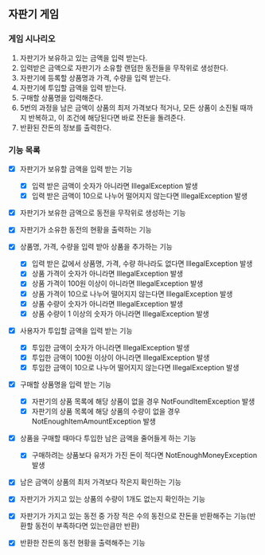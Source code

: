 ## 자판기 게임

### 게임 시나리오
1. 자판기가 보유하고 있는 금액을 입력 받는다.
2. 입력받은 금액으로 자판기가 소유할 랜덤한 동전들을 무작위로 생성한다.
3. 자판기에 등록할 상품명과 가격, 수량을 입력 받는다.
4. 자판기에 투입할 금액을 입력 받는다.
5. 구매할 상품명을 입력해준다.
6. 5번의 과정을 남은 금액이 상품의 최저 가격보다 적거나, 모든 상품이 소진될 때까지 반복하고, 이 조건에 해당된다면 바로 잔돈을 돌려준다.
7. 반환된 잔돈의 정보를 출력한다.

### 기능 목록
- [x] 자판기가 보유할 금액을 입력 받는 기능
  - [x] 입력 받은 금액이 숫자가 아니라면 IllegalException 발생 
  - [x] 입력 받은 금액이 10으로 나누어 떨어지지 않는다면 IllegalException 발생
- [x] 자판기가 보유한 금액으로 동전을 무작위로 생성하는 기능
- [x] 자판기가 소유한 동전의 현황을 출력하는 기능
- [x] 상품명, 가격, 수량을 입력 받아 상품을 추가하는 기능 
    - [x] 입력 받은 값에서 상품명, 가격, 수량 하나라도 없다면 IllegalException 발생
    - [x] 상품 가격이 숫자가 아니라면 IllegalException 발생 
    - [x] 상품 가격이 100원 이상이 아니라면 IllegalException 발생
    - [x] 상품 가격이 10으로 나누어 떨어지지 않는다면 IllegalException 발생
    - [x] 상품 수량이 숫자가 아니라면 IllegalException 발생
    - [x] 상품 수량이 1 이상의 숫자가 아니라면 IllegalException 발생
- [x] 사용자가 투입할 금액을 입력 받는 기능
  - [x] 투입한 금액이 숫자가 아니라면 IllegalException 발생
  - [x] 투입한 금액이 100원 이상이 아니라면 IllegalException 발생
  - [x] 투입한 금액이 10으로 나누어 떨어지지 않는다면 IllegalException 발생
- [x] 구매할 상품명을 입력 받는 기능
  - [x] 자판기의 상품 목록에 해당 상품이 없을 경우 NotFoundItemException 발생
  - [x] 자판기의 상품 목록에 해당 상품의 수량이 없을 경우 NotEnoughItemAmountException 발생
- [x] 상품을 구매할 때마다 투입한 남은 금액을 줄어들게 하는 기능
  - [x] 구매하려는 상품보다 유저가 가진 돈이 적다면 NotEnoughMoneyException 발생
- [x] 남은 금액이 상품의 최저 가격보다 작은지 확인하는 기능
- [x] 자판기가 가지고 있는 상품의 수량이 1개도 없는지 확인하는 기능
- [x] 자판기가 가지고 있는 동전 중 가장 적은 수의 동전으로 잔돈을 반환해주는 기능(반환할 동전이 부족하다면 있는만큼만 반환)
- [x] 반환한 잔돈의 동전 현황을 출력해주는 기능


  
